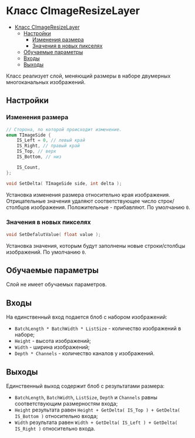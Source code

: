 # Класс CImageResizeLayer

<!-- TOC -->

- [Класс CImageResizeLayer](#класс-cimageresizelayer)
    - [Настройки](#настройки)
        - [Изменения размера](#изменения-размера)
        - [Значения в новых пикселях](#значения-в-новых-пикселях)
    - [Обучаемые параметры](#обучаемые-параметры)
    - [Входы](#входы)
    - [Выходы](#выходы)

<!-- /TOC -->

Класс реализует слой, меняющий размеры в наборе двумерных многоканальных изображений.

## Настройки

### Изменения размера

```c++
// Сторона, по которой происходит изменение.
enum TImageSide {
    IS_Left = 0, // левый край
    IS_Right, // правый край
    IS_Top, // верх
    IS_Bottom, // низ

    IS_Count,
};

void SetDelta( TImageSide side, int delta );
```

Установка изменения размера относительно края изображения. Отрицательные значения удаляют соответствующее число строк/столбцов изображения. Положительные - прибавляют. По умолчанию `0`.

### Значения в новых пикселях

```c++
void SetDefalutValue( float value );
```

Установка значения, которым будут заполнены новые строки/столбцы изображений. По умолчанию `0`.

## Обучаемые параметры

Слой не имеет обучаемых параметров.

## Входы

На единственный вход подается блоб с набором изображений:

- `BatchLength * BatchWidth * ListSize` - количество изображений в наборе;
- `Height` - высота изображений;
- `Width` - ширина изображений;
- `Depth * Channels` - количество каналов у изображений.

## Выходы

Единственный выход содержит блоб с результатами размера:

- `BatchLength`, `BatchWidth`, `ListSize`, `Depth` и `Channels` равны соответствующим размерностям входа;
- `Height` результата равен `Height + GetDelta( IS_Top ) + GetDelta( IS_Bottom )` относительно входа;
- `Width` результата равен `Width + GetDelta( IS_Left ) + GetDelta( IS_Right )` относительно входа.
